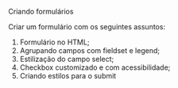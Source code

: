 Criando formulários

Criar um formulário com os seguintes assuntos:
1. Formulário no HTML;
2. Agrupando campos com fieldset e legend;
3. Estilização do campo select;
4. Checkbox customizado e com acessibilidade;
5. Criando estilos para o submit


